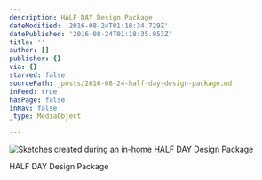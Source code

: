 ```yaml
---
description: HALF DAY Design Package
dateModified: '2016-08-24T01:18:34.729Z'
datePublished: '2016-08-24T01:18:35.953Z'
title: ''
author: []
publisher: {}
via: {}
starred: false
sourcePath: _posts/2016-08-24-half-day-design-package.md
inFeed: true
hasPage: false
inNav: false
_type: MediaObject

---
```

![Sketches created during an in-home HALF DAY Design Package](https://the-grid-user-content.s3-us-west-2.amazonaws.com/12b436f9-b372-4259-ac20-727f7b896eda.jpg)

HALF DAY Design Package